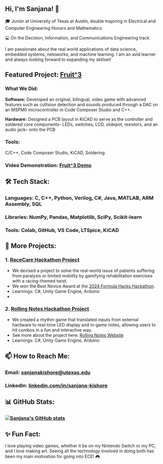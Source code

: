## Hi, I'm Sanjana! 👋
🎓 Junior at University of Texas at Austin, double majoring in Electrical and Computer Engineering Honors and Mathematics

💻 On the Decision, Information, and Communications Engineering track

I am passionate about the real world applications of data science, embedded systems, netoworks, and machine learning. I am an avid learner and always looking forward to expanding my skillset!

## Featured Project: [Fruit^3](https://github.com/jujube6363/319_fruitcubed)
### What We Did: 
**Software:** Developed an original, bilingual, video game with advanced features such as collision detection and sounds produced through a DAC on an MSPM0 microcontroller in Code Composer Studio and C++.

**Hardware:** Designed a PCB layout in KiCAD to serve as the controller and soldered core components– LEDs, switches, LCD, slidepot, resistors, and an audio jack– onto the PCB
### Tools: 
C/C++, Code Composer Studio, KiCAD, Soldering
### Video Demonstration: [Fruit^3 Demo](https://youtu.be/g4-pJ8HqwUU?si=i5hVvLDM9YQ81SO2)

## 🛠 Tech Stack:
### Languages: C, C++, Python, Verilog, C#, Java, MATLAB, ARM Assembly, SQL
### Libraries: NumPy, Pandas, Matplotlib, SciPy, Scikit-learn
### Tools: Colab, GitHub, VS Code, LTSpice, KiCAD

## 🚀 More Projects:
### 1. [RaceCare Hackathon Project](https://github.com/jujube6363/RacecarHackathon)
- We devised a project to solve the real-world issue of patients suffering from paralysis or limited mobility by gamifying rehabilitation exercises with a racing-themed twist.
- We won the Best Novice Award at the [2024 Formula Hacks Hackathon](https://devpost.com/software/racecare-super-mender-bros).
- Learnings: C#, Unity Game Engine, Arduino
- 
### 2. [Rolling Notes Hackathon Project](https://github.com/jujube6363/Record-Hacks)
- We created a rhythm game that translated inputs from external hardware to real-time LED display and in-game notes, allowing users to hit combos in a fun and interactive way.
- See more about the project here: [Rolling Notes Website](https://devpost.com/software/rolling-notes)
- Learnings: C#, Unity Game Engine, Arduino

## 📫 How to Reach Me:
### Email: sanjanakishore@utexas.edu
### LinkedIn: [linkedin.com/in/sanjana-kishore](linkedin.com/in/sanjana-kishore)

## 📊 GitHub Stats: 
### [![Sanjana's GitHub stats](https://github-readme-stats.vercel.app/api?username=jujube6363)](https://github.com/anuraghazra/github-readme-stats)

## ✨ Fun Fact:
I love playing video games, whether it be on my Nintendo Switch or my PC, and I love making art. Seeing all the technology involved in doing both has been my main motivation for going into ECE! 🎮
<!--
**jujube6363/jujube6363** is a ✨ _special_ ✨ repository because its `README.md` (this file) appears on your GitHub profile.

Here are some ideas to get you started:

- 🔭 I’m currently working on ...
- 🌱 I’m currently learning ...
- 👯 I’m looking to collaborate on ...
- 🤔 I’m looking for help with ...
- 💬 Ask me about ...
- 📫 How to reach me: ...
- 😄 Pronouns: ...
- ⚡ Fun fact: ...
-->
